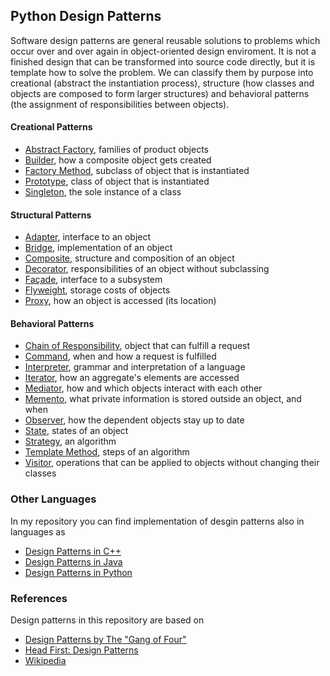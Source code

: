 ## Python Design Patterns

Software design patterns are general reusable solutions to problems which occur
over and over again in object-oriented design enviroment. It is not a finished 
design that can be transformed into source code directly, but it is template how
to solve the problem. We can classify them by purpose into creational (abstract 
the instantiation process), structure (how classes and objects are composed to form 
larger structures) and behavioral patterns (the assignment of responsibilities between 
objects).  

#### Creational Patterns 
- [Abstract Factory], families of product objects
- [Builder], how a composite object gets created
- [Factory Method], subclass of object that is instantiated
- [Prototype], class of object that is instantiated
- [Singleton], the sole instance of a class 
#### Structural Patterns
- [Adapter], interface to an object
- [Bridge], implementation of an object 
- [Composite], structure and composition of an object
- [Decorator], responsibilities of an object without subclassing
- [Façade], interface to a subsystem
- [Flyweight], storage costs of objects
- [Proxy], how an object is accessed (its location)
#### Behavioral Patterns
- [Chain of Responsibility], object that can fulfill a request
- [Command], when and how a request is fulfilled
- [Interpreter], grammar and interpretation of a language
- [Iterator], how an aggregate's elements are accessed
- [Mediator], how and which objects interact with each other
- [Memento], what private information is stored outside an object, and when 
- [Observer], how the dependent objects stay up to date
- [State], states of an object
- [Strategy], an algorithm
- [Template Method], steps of an algorithm
- [Visitor], operations that can be applied to objects without changing their classes

### Other Languages
In my repository you can find implementation of desgin patterns also in languages as 

* [Design Patterns in C++]
* [Design Patterns in Java]
* [Design Patterns in Python]

### References
Design patterns in this repository are based on

* [Design Patterns by The "Gang of Four"]
* [Head First: Design Patterns]
* [Wikipedia]

[Design Patterns in C++]: https://github.com/JakubVojvoda/design-patterns-cpp
[Design Patterns in Java]: https://github.com/JakubVojvoda/design-patterns-java
[Design Patterns in Python]: https://github.com/JakubVojvoda/design-patterns-python

[Design Patterns by The "Gang of Four"]: https://en.wikipedia.org/wiki/Design_Patterns
[Head First: Design Patterns]: http://www.headfirstlabs.com/books/hfdp/ 
[Wikipedia]: https://en.wikipedia.org/wiki/Software_design_pattern

[Abstract Factory]: https://github.com/JakubVojvoda/design-patterns-python/tree/master/abstract-factory
[Builder]: https://github.com/JakubVojvoda/design-patterns-python/tree/master/builder
[Factory Method]: https://github.com/JakubVojvoda/design-patterns-python/tree/master/factory-method
[Prototype]: https://github.com/JakubVojvoda/design-patterns-python/tree/master/prototype
[Singleton]: https://github.com/JakubVojvoda/design-patterns-python/tree/master/singleton
[Adapter]: https://github.com/JakubVojvoda/design-patterns-python/tree/master/adapter
[Bridge]: https://github.com/JakubVojvoda/design-patterns-python/tree/master/bridge 
[Composite]: https://github.com/JakubVojvoda/design-patterns-python/tree/master/composite
[Decorator]: https://github.com/JakubVojvoda/design-patterns-python/tree/master/decorator
[Façade]: https://github.com/JakubVojvoda/design-patterns-python/tree/master/facade
[Flyweight]: https://github.com/JakubVojvoda/design-patterns-python/tree/master/flyweight
[Proxy]: https://github.com/JakubVojvoda/design-patterns-python/tree/master/proxy
[Chain of Responsibility]: https://github.com/JakubVojvoda/design-patterns-python/tree/master/chain-of-responsibility
[Command]: https://github.com/JakubVojvoda/design-patterns-python/tree/master/command
[Interpreter]: https://github.com/JakubVojvoda/design-patterns-python/tree/master/interpreter
[Iterator]: https://github.com/JakubVojvoda/design-patterns-python/tree/master/iterator
[Mediator]: https://github.com/JakubVojvoda/design-patterns-python/tree/master/mediator
[Memento]: https://github.com/JakubVojvoda/design-patterns-python/tree/master/memento
[Observer]: https://github.com/JakubVojvoda/design-patterns-python/tree/master/observer
[State]: https://github.com/JakubVojvoda/design-patterns-python/tree/master/state
[Strategy]: https://github.com/JakubVojvoda/design-patterns-python/tree/master/strategy
[Template Method]: https://github.com/JakubVojvoda/design-patterns-python/tree/master/template-method
[Visitor]: https://github.com/JakubVojvoda/design-patterns-python/tree/master/visitor
